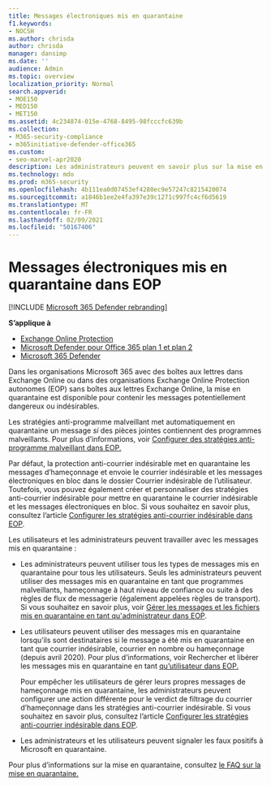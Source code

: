 ```yaml
---
title: Messages électroniques mis en quarantaine
f1.keywords:
- NOCSH
ms.author: chrisda
author: chrisda
manager: dansimp
ms.date: ''
audience: Admin
ms.topic: overview
localization_priority: Normal
search.appverid:
- MOE150
- MED150
- MET150
ms.assetid: 4c234874-015e-4768-8495-98fcccfc639b
ms.collection:
- M365-security-compliance
- m365initiative-defender-office365
ms.custom:
- seo-marvel-apr2020
description: Les administrateurs peuvent en savoir plus sur la mise en quarantaine dans Exchange Online Protection (EOP) qui contient des messages potentiellement dangereux ou indésirables.
ms.technology: mdo
ms.prod: m365-security
ms.openlocfilehash: 4b111ea0d07453ef4280ec9e57247c8215420074
ms.sourcegitcommit: a1846b1ee2e4fa397e39c1271c997fc4cf6d5619
ms.translationtype: MT
ms.contentlocale: fr-FR
ms.lasthandoff: 02/09/2021
ms.locfileid: "50167406"
---
```

# <a name="quarantined-email-messages-in-eop"></a>Messages électroniques mis en quarantaine dans EOP

[!INCLUDE [Microsoft 365 Defender rebranding](../includes/microsoft-defender-for-office.md)]

**S’applique à**
- [Exchange Online Protection](https://go.microsoft.com/fwlink/?linkid=2148611)
-   [Microsoft Defender pour Office 365 plan 1 et plan 2](https://go.microsoft.com/fwlink/?linkid=2148715)
-   [Microsoft 365 Defender](https://go.microsoft.com/fwlink/?linkid=2118804)

Dans les organisations Microsoft 365 avec des boîtes aux lettres dans Exchange Online ou dans des organisations Exchange Online Protection autonomes (EOP) sans boîtes aux lettres Exchange Online, la mise en quarantaine est disponible pour contenir les messages potentiellement dangereux ou indésirables.

Les stratégies anti-programme malveillant met automatiquement en quarantaine un message *si* des pièces jointes contiennent des programmes malveillants. Pour plus d’informations, voir [Configurer des stratégies anti-programme malveillant dans EOP.](configure-anti-malware-policies.md)

Par défaut, la protection anti-courrier indésirable met en quarantaine les messages d’hameçonnage et envoie le courrier indésirable et les messages électroniques en bloc dans le dossier Courrier indésirable de l’utilisateur. Toutefois, vous pouvez également créer et personnaliser des stratégies anti-courrier indésirable pour mettre en quarantaine le courrier indésirable et les messages électroniques en bloc. Si vous souhaitez en savoir plus, consultez l’article [Configurer les stratégies anti-courrier indésirable dans EOP](configure-your-spam-filter-policies.md).

Les utilisateurs et les administrateurs peuvent travailler avec les messages mis en quarantaine :

- Les administrateurs peuvent utiliser tous les types de messages mis en quarantaine pour tous les utilisateurs. Seuls les administrateurs peuvent utiliser des messages mis en quarantaine en tant que programmes malveillants, hameçonnage à haut niveau de confiance ou suite à des règles de flux de messagerie (également appelées règles de transport). Si vous souhaitez en savoir plus, voir [Gérer les messages et les fichiers mis en quarantaine en tant qu'administrateur dans EOP](manage-quarantined-messages-and-files.md).

- Les utilisateurs peuvent utiliser des messages mis en quarantaine lorsqu’ils sont destinataires si le message a été mis en quarantaine en tant que courrier indésirable, courrier en nombre ou hameçonnage (depuis avril 2020). Pour plus d’informations, voir Rechercher et libérer les messages mis en quarantaine en tant [qu’utilisateur dans EOP.](find-and-release-quarantined-messages-as-a-user.md)

  Pour empêcher les utilisateurs de gérer leurs propres messages de hameçonnage  mis en quarantaine, les administrateurs peuvent configurer une action différente pour le verdict de filtrage du courrier d’hameçonnage dans les stratégies anti-courrier indésirable. Si vous souhaitez en savoir plus, consultez l’article [Configurer les stratégies anti-courrier indésirable dans EOP](configure-your-spam-filter-policies.md).

- Les administrateurs et les utilisateurs peuvent signaler les faux positifs à Microsoft en quarantaine.

Pour plus d’informations sur la mise en quarantaine, consultez [le FAQ sur la mise en quarantaine.](quarantine-faq.md)
